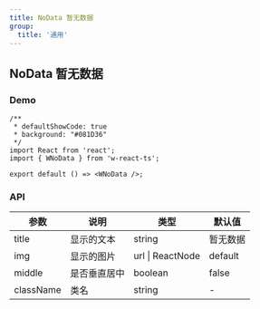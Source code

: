 ```yaml
---
title: NoData 暂无数据
group:
  title: '通用'
---
```


## NoData 暂无数据

### Demo

```tsx
/**
 * defaultShowCode: true
 * background: "#081D36"
 */
import React from 'react';
import { WNoData } from 'w-react-ts';

export default () => <WNoData />;
```

### API

| 参数      | 说明         | 类型             | 默认值   |
| --------- | ------------ | ---------------- | -------- |
| title     | 显示的文本   | string           | 暂无数据 |
| img       | 显示的图片   | url \| ReactNode | default  |
| middle    | 是否垂直居中 | boolean          | false    |
| className | 类名         | string           | -        |
